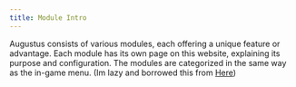 ```yaml
---
title: Module Intro
---
```


Augustus consists of various modules, each offering a unique feature or advantage. Each module has its own page on this website, explaining its purpose and configuration. The modules are categorized in the same way as the in-game menu.
(Im lazy and borrowed this from [Here](https://docs.slinky.gg/modules/introduction/))